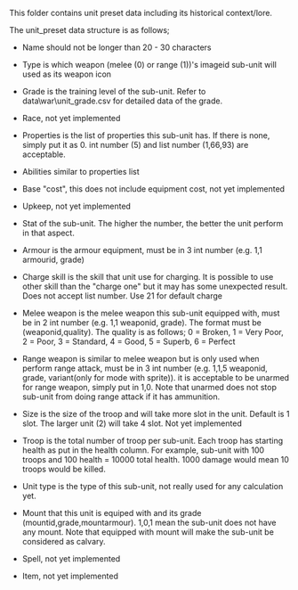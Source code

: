 This folder contains unit preset data including its historical context/lore.

The unit_preset data structure is as follows;

- Name should not be longer than 20 - 30 characters

- Type is which weapon (melee (0) or range (1))'s imageid sub-unit will used as its weapon icon

- Grade is the training level of the sub-unit. Refer to data\war\unit_grade.csv for detailed data of the grade.

- Race, not yet implemented

- Properties is the list of properties this sub-unit has. If there is none, simply put it as 0. int number (5) and list
  number (1,66,93) are acceptable.

- Abilities similar to properties list

- Base "cost", this does not include equipment cost, not yet implemented

- Upkeep, not yet implemented

- Stat of the sub-unit. The higher the number, the better the unit perform in that aspect.

- Armour is the armour equipment, must be in 3 int number (e.g. 1,1 armourid, grade)

- Charge skill is the skill that unit use for charging. It is possible to use other skill than the "charge one" but it
  may has some unexpected result. Does not accept list number. Use 21 for default charge

- Melee weapon is the melee weapon this sub-unit equipped with, must be in 2 int number (e.g. 1,1 weaponid, grade). The
  format must be (weaponid,quality). The quality is as follows; 0 = Broken, 1 = Very Poor, 2 = Poor, 3 = Standard, 4 =
  Good, 5 = Superb, 6 = Perfect

- Range weapon is similar to melee weapon but is only used when perform range attack, must be in 3 int number (e.g.
  1,1,5 weaponid, grade, variant(only for mode with sprite)). it is acceptable to be unarmed for range weapon, simply
  put in 1,0. Note that unarmed does not stop sub-unit from doing range attack if it has ammunition.

- Size is the size of the troop and will take more slot in the unit. Default is 1 slot. The larger unit (2) will take 4
  slot. Not yet implemented

- Troop is the total number of troop per sub-unit. Each troop has starting health as put in the health column. For
  example, sub-unit with 100 troops and 100 health = 10000 total health. 1000 damage would mean 10 troops would be
  killed.

- Unit type is the type of this sub-unit, not really used for any calculation yet.

- Mount that this unit is equiped with and its grade (mountid,grade,mountarmour). 1,0,1 mean the sub-unit does not have
  any mount. Note that equipped with mount will make the sub-unit be considered as calvary.

- Spell, not yet implemented

- Item, not yet implemented